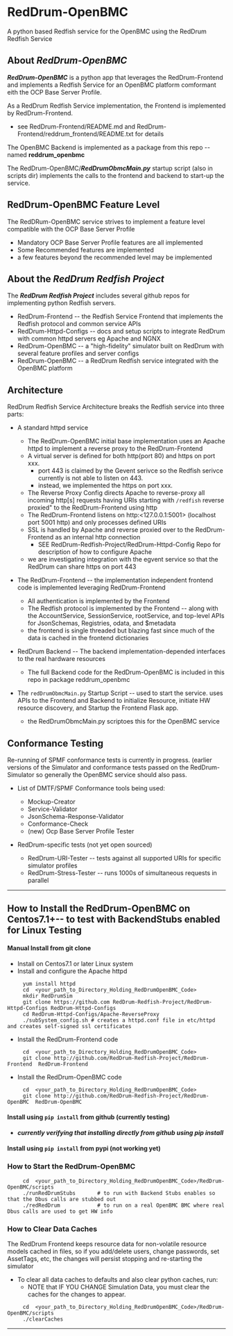 # RedDrum-OpenBMC  
A python based Redfish service for the OpenBMC using the RedDrum Redfish Service

## About ***RedDrum-OpenBMC***

***RedDrum-OpenBMC*** is a python app that leverages the RedDrum-Frontend and implements a Redfish Service for an OpenBMC platform comformant eith the OCP Base Server Profile.

As a RedDrum Redfish Service implementation, the Frontend is implemented by RedDrum-Frontend.
* see RedDrum-Frontend/README.md and RedDrum-Frontend/reddrum_frontend/README.txt for details

The OpenBMC Backend  is implemented as a package from this  repo -- named **reddrum_openbmc**

The RedDrum-OpenBMC/***RedDrumObmcMain.py*** startup script (also in scripts dir) implements the calls to the frontend
and backend to start-up the service.

## RedDrum-OpenBMC Feature Level
The RedDRum-OpenBMC service strives to implement a feature level compatible with the OCP Base Server Profile
* Mandatory OCP Base Server Profile features are all implemented
* Some Recommended features are implemented
* a few features beyond the recommended level may be implemented


## About the ***RedDrum Redfish Project***
The ***RedDrum Redfish Project*** includes several github repos for implementing python Redfish servers.
* RedDrum-Frontend  -- the Redfish Service Frontend that implements the Redfish protocol and common service APIs
* RedDrum-Httpd-Configs -- docs and setup scripts to integrate RedDrum with common httpd servers eg Apache and NGNX
* RedDrum-OpenBMC -- a "high-fidelity" simulator built on RedDrum with several feature profiles and server configs
* RedDrum-OpenBMC -- a RedDrum Redfish service integrated with the OpenBMC platform

## Architecture 
RedDrum Redfish Service Architecture breaks the Redfish service into three parts:
* A standard httpd service
  * The RedDrum-OpenBMC initial base implementation uses an Apache httpd to implement a reverse proxy to the RedDrum-Frontend
  * A virtual server is defined for both http(port 80) and https on port xxx. 
    * port 443 is claimed by the Gevent serivce so the Redfish serivce currently is not able to listen on 443.
    * instead, we implemented the https on port xxx.
  * The Reverse Proxy Config directs Apache to reverse-proxy all incoming http[s] requests having URIs starting with `/redfish` reverse proxied" to the RedDrum-Frontend using http
  * The RedDrum-Frontend listens on http:<127.0.0.1:5001> (localhost port 5001 http) and only processes defined URIs
  * SSL is handled by Apache and reverse proxied over to the RedDrum-Frontend as an internal http connection
    * SEE RedDrum-Redfish-Project/RedDrum-Httpd-Config  Repo for description of how to configure Apache 
  * we are investigating integration with the egvent service so that the RedDrum can share https on port 443

* The RedDrum-Frontend -- the implementation independent frontend code is implemented leveraging RedDrum-Frontend 
  * All authentication is implemented by the Frontend
  * The Redfish protocol is implemented by the Frontend -- along with the AccountService, SessionService, rootService,
and top-level APIs for JsonSchemas, Registries, odata, and $metadata
  * the frontend is single threaded but blazing fast since much of the data is cached in the frontend dictionaries

* RedDrum Backend -- The backend implementation-depended interfaces to the real hardware resources
  * The full Backend code for the RedDrum-OpenBMC is included in this repo in package reddrum_openbmc

* The `redDrumObmcMain.py` Startup Script -- used to start the service.  uses APIs to the Frontend and Backend to initialize Resource,
initiate HW resource discovery, and Startup the Frontend Flask app.
  * the RedDrumObmcMain.py scriptoes this for the OpenBMC service

## Conformance Testing
Re-running of SPMF conformance tests is currently in progress.
(earlier versions  of the Simulator and conformance tests passed on the RedDrum-Simulator so generally the OpenBMC service should also pass.
* List of DMTF/SPMF Conformance tools being used:
  * Mockup-Creator
  * Service-Validator
  * JsonSchema-Response-Validator
  * Conformance-Check
  * (new) Ocp Base Server Profile Tester

* RedDrum-specific tests (not yet open sourced)
  * RedDrum-URI-Tester -- tests against all supported URIs for specific simulator profiles
  * RedDrum-Stress-Tester -- runs 1000s of simultaneous requests in parallel

---
## How to Install the RedDrum-OpenBMC on Centos7.1+-- to test with BackendStubs enabled for Linux Testing
#### Manual Install from git clone
* Install on Centos7.1 or later Linux system
* Install and configure the Apache httpd 

```
     yum install httpd
     cd  <your_path_to_Directory_Holding_RedDrumOpenBMC_Code>
     mkdir RedDrumSim
     git clone https://github.com RedDrum-Redfish-Project/RedDrum-Httpd-Configs RedDrum-Httpd-Configs
     cd RedDrum-Httpd-Configs/Apache-ReverseProxy
     ./subSystem_config.sh # creates a httpd.conf file in etc/httpd and creates self-signed ssl certificates
```

* Install the RedDrum-Frontend code

```
     cd  <your_path_to_Directory_Holding_RedDrumOpenBMC_Code>
     git clone http://github.com/RedDrum-Redfish-Project/RedDrum-Frontend  RedDrum-Frontend
```

* Install the RedDrum-OpenBMC code

```
     cd  <your_path_to_Directory_Holding_RedDrumOpenBMC_Code>
     git clone http://github.com/RedDrum-Redfish-Project/RedDrum-OpenBMC  RedDrum-OpenBMC  
```

#### Install using `pip install` from github (currently testing)
* ***currently verifying that installing directly from github using pip install***

#### Install using `pip install` from pypi (not working yet)


### How to Start  the RedDrum-OpenBMC

```
     cd  <your_path_to_Directory_Holding_RedDrumOpenBMC_Code>/RedDrum-OpenBMC/scripts
     ./runRedDrumStubs       # to run with Backend Stubs enables so that the Dbus calls are stubbed out
     ./redRedDrum            # to run on a real OpenBMC BMC where real Dbus calls are used to get HW info
```

### How to Clear Data Caches
The RedDrum Frontend keeps resource data for non-volatile resource models cached in files, so if you add/delete users, change passwords, set AssetTags, etc, the changes will persist stopping and re-starting the simulator
* To clear all data caches to defaults and also clear python caches, run:
  * NOTE that IF YOU CHANGE Simulation Data, you must clear the caches for the changes to appear.

```
     cd  <your_path_to_Directory_Holding_RedDrumOpenBMC_Code>/RedDrum-OpenBMC/scripts
     ./clearCaches
```

---
